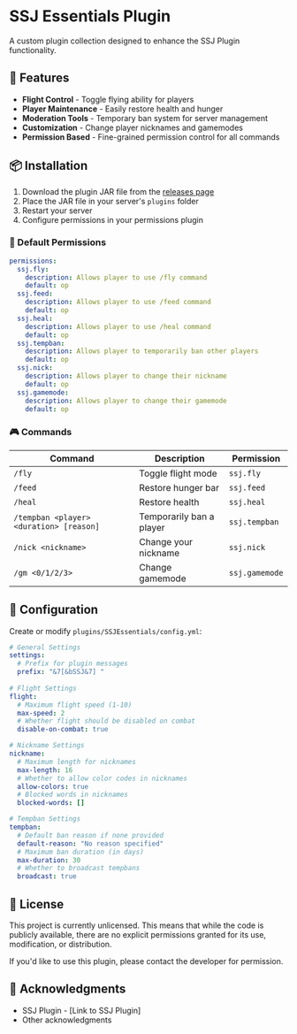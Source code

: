 # SSJ Essentials Plugin

A custom plugin collection designed to enhance the SSJ Plugin functionality.

## 🚀 Features

- **Flight Control** - Toggle flying ability for players
- **Player Maintenance** - Easily restore health and hunger
- **Moderation Tools** - Temporary ban system for server management
- **Customization** - Change player nicknames and gamemodes
- **Permission Based** - Fine-grained permission control for all commands

## 📦 Installation

1. Download the plugin JAR file from the [releases page](link-to-releases)
2. Place the JAR file in your server's `plugins` folder
3. Restart your server
4. Configure permissions in your permissions plugin

### 📝 Default Permissions

```yaml
permissions:
  ssj.fly:
    description: Allows player to use /fly command
    default: op
  ssj.feed:
    description: Allows player to use /feed command
    default: op
  ssj.heal:
    description: Allows player to use /heal command
    default: op
  ssj.tempban:
    description: Allows player to temporarily ban other players
    default: op
  ssj.nick:
    description: Allows player to change their nickname
    default: op
  ssj.gamemode:
    description: Allows player to change their gamemode
    default: op
```

### 🎮 Commands

| Command | Description | Permission |
|---------|-------------|------------|
| `/fly` | Toggle flight mode | `ssj.fly` |
| `/feed` | Restore hunger bar | `ssj.feed` |
| `/heal` | Restore health | `ssj.heal` |
| `/tempban <player> <duration> [reason]` | Temporarily ban a player | `ssj.tempban` |
| `/nick <nickname>` | Change your nickname | `ssj.nick` |
| `/gm <0/1/2/3>` | Change gamemode | `ssj.gamemode` |

## 🔧 Configuration
Create or modify `plugins/SSJEssentials/config.yml`:

```yaml
# General Settings
settings:
  # Prefix for plugin messages
  prefix: "&7[&bSSJ&7] "
  
# Flight Settings
flight:
  # Maximum flight speed (1-10)
  max-speed: 2
  # Whether flight should be disabled on combat
  disable-on-combat: true

# Nickname Settings
nickname:
  # Maximum length for nicknames
  max-length: 16
  # Whether to allow color codes in nicknames
  allow-colors: true
  # Blocked words in nicknames
  blocked-words: []

# Tempban Settings
tempban:
  # Default ban reason if none provided
  default-reason: "No reason specified"
  # Maximum ban duration (in days)
  max-duration: 30
  # Whether to broadcast tempbans
  broadcast: true
```

## 📝 License

This project is currently unlicensed. This means that while the code is publicly available, there are no explicit permissions granted for its use, modification, or distribution. 

If you'd like to use this plugin, please contact the developer for permission.

## 🙏 Acknowledgments

- SSJ Plugin - [Link to SSJ Plugin]
- Other acknowledgments